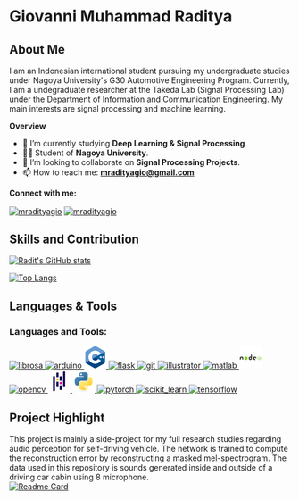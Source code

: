 # Giovanni Muhammad Raditya

## About Me
<p>
I am an Indonesian international student pursuing my undergraduate studies under Nagoya University's G30 Automotive Engineering Program. Currently, I am a undegraduate researcher at the Takeda Lab (Signal Processing Lab) under the Department of Information and Communication Engineering. My main interests are signal processing and machine learning. 
</p>

**Overview**
- 🌱 I’m currently studying **Deep Learning & Signal Processing**
- 👨‍🏛 Student of **Nagoya University**.
- 👯 I’m looking to collaborate on **Signal Processing Projects**.
- 📫 How to reach me: **mradityagio@gmail.com**

**Connect with me:**
<p align="left">
  <a href="https://www.linkedin.com/in/mradityagio/" target="_blank"><img align="center" src="https://raw.githubusercontent.com/rahuldkjain/github-profile-readme-generator/master/src/images/icons/Social/linked-in-alt.svg" alt="mradityagio" height="30" width="40" /></a>
  <a href="https://instagram.com/mradityagio" target="_blank"><img align="center" src="https://raw.githubusercontent.com/rahuldkjain/github-profile-readme-generator/master/src/images/icons/Social/instagram.svg" alt="mradityagio" height="30" width="40" /></a>
</p>

## Skills and Contribution

[![Radit's GitHub stats](https://github-readme-stats.vercel.app/api?username=mraditya01&hide=css&layout=compact&count_private=true&theme=gruvbox)](https://github.com/mraditya01)

[![Top Langs](https://github-readme-stats.vercel.app/api/top-langs/?username=mraditya01&hide=css&layout=compact&count_private=true&theme=gruvbox)](https://github.com/mraditya01)
 
## Languages & Tools
<h3 align="left">Languages and Tools:</h3>
<p align="left"> <a href="https://librosa.org/doc/main/index.html" target="_blank" rel="noreferrer"> <img src="https://avatars.githubusercontent.com/u/18124827?s=280&v=4" alt="librosa" width="40" height="40"/> </a><a href="https://www.arduino.cc/" target="_blank" rel="noreferrer"> <img src="https://cdn.worldvectorlogo.com/logos/arduino-1.svg" alt="arduino" width="40" height="40"/> </a> <a href="https://www.w3schools.com/cpp/" target="_blank" rel="noreferrer"> <img src="https://raw.githubusercontent.com/devicons/devicon/master/icons/cplusplus/cplusplus-original.svg" alt="cplusplus" width="40" height="40"/> </a> <a href="https://flask.palletsprojects.com/" target="_blank" rel="noreferrer"> <img src="https://www.vectorlogo.zone/logos/pocoo_flask/pocoo_flask-icon.svg" alt="flask" width="40" height="40"/> </a> <a href="https://git-scm.com/" target="_blank" rel="noreferrer"> <img src="https://www.vectorlogo.zone/logos/git-scm/git-scm-icon.svg" alt="git" width="40" height="40"/> </a> <a href="https://www.adobe.com/in/products/illustrator.html" target="_blank" rel="noreferrer"> <img src="https://www.vectorlogo.zone/logos/adobe_illustrator/adobe_illustrator-icon.svg" alt="illustrator" width="40" height="40"/> </a> <a href="https://www.mathworks.com/" target="_blank" rel="noreferrer"> <img src="https://upload.wikimedia.org/wikipedia/commons/2/21/Matlab_Logo.png" alt="matlab" width="40" height="40"/> </a> <a href="https://nodejs.org" target="_blank" rel="noreferrer"> <img src="https://raw.githubusercontent.com/devicons/devicon/master/icons/nodejs/nodejs-original-wordmark.svg" alt="nodejs" width="40" height="40"/> </a> <a href="https://opencv.org/" target="_blank" rel="noreferrer"> <img src="https://www.vectorlogo.zone/logos/opencv/opencv-icon.svg" alt="opencv" width="40" height="40"/> </a> <a href="https://pandas.pydata.org/" target="_blank" rel="noreferrer"> <img src="https://raw.githubusercontent.com/devicons/devicon/2ae2a900d2f041da66e950e4d48052658d850630/icons/pandas/pandas-original.svg" alt="pandas" width="40" height="40"/> </a> <a href="https://www.python.org" target="_blank" rel="noreferrer"> <img src="https://raw.githubusercontent.com/devicons/devicon/master/icons/python/python-original.svg" alt="python" width="40" height="40"/> </a> <a href="https://pytorch.org/" target="_blank" rel="noreferrer"> <img src="https://www.vectorlogo.zone/logos/pytorch/pytorch-icon.svg" alt="pytorch" width="40" height="40"/> </a> <a href="https://scikit-learn.org/" target="_blank" rel="noreferrer"> <img src="https://upload.wikimedia.org/wikipedia/commons/0/05/Scikit_learn_logo_small.svg" alt="scikit_learn" width="40" height="40"/> </a> <a href="https://www.tensorflow.org" target="_blank" rel="noreferrer"> <img src="https://www.vectorlogo.zone/logos/tensorflow/tensorflow-icon.svg" alt="tensorflow" width="40" height="40"/> </a> </p>

## Project Highlight  
This project is mainly a side-project for my full research studies regarding audio perception for self-driving vehicle. The network is trained to compute the reconstruction error by reconstructing a masked mel-spectrogram. The data used in this repository is sounds generated inside and outside of a driving car cabin using 8 microphone.  
[![Readme Card](https://github-readme-stats.vercel.app/api/pin/?username=mraditya01&repo=Anomaly_detection_using_U-net_mask_reconstruction&theme=gruvbox)](https://github.com/mraditya01/Anomaly_detection_using_U-net_mask_reconstruction)
